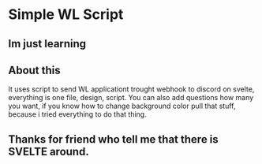 # Simple WL Script
## Im just learning

## About this

It uses script to send WL applicationt trought webhook to discord on svelte, everything is one file, design, script. You can also add questions how many you want, if you know how to change background color pull that stuff, because i tried everything to do that thing. 

## Thanks for friend who tell me that there is SVELTE around.
